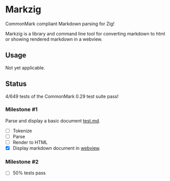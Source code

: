 # Markzig

CommonMark compliant Markdown parsing for Zig!

Markzig is a library and command line tool for converting markdown to html or showing rendered markdown in a webview.

## Usage

Not yet applicable.

## Status

4/649 tests of the CommonMark 0.29 test suite pass!

### Milestone #1

Parse and display a basic document [test.md](https://github.com/demizer/markzig/blob/master/test/test.md).

- [ ] Tokenize
- [ ] Parse
- [ ] Render to HTML
- [X] Display markdown document in [webview](https://github.com/zserge/webview).

### Milestone #2

- [ ] 50% tests pass

